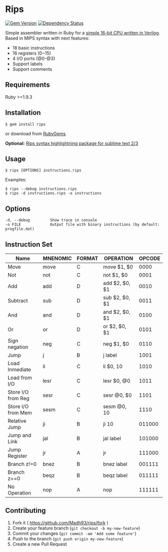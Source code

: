 # Rips
[![Gem Version](https://badge.fury.io/rb/rips.svg)](http://badge.fury.io/rb/rips)
[![Dependency Status](https://gemnasium.com/Madh93/rips.svg)](https://gemnasium.com/Madh93/rips)

Simple assembler written in Ruby for a [simple 16-bit CPU written in Verilog](https://github.com/Madh93/scpu/). Based in MIPS syntax with next features:

- 18 basic instructions
- 16 registers ($0-$15)
- 4 I/O ports (@0-@3)
- Support labels
- Support comments

## Requirements

Ruby >=1.9.3

## Installation

    $ gem install rips
    
or download from [RubyGems](https://rubygems.org/gems/rips).

**Optional:** [Rips syntax highlightning package for sublime text 2/3](https://github.com/Madh93/rips-syntax/)

## Usage

    $ rips [OPTIONS] instructions.rips
    
Examples:

    $ rips --debug instructions.rips
    $ rips -d instructions.rips -o instructions
    
## Options

    -d, --debug         Show trace in console
    -o FILE             Output file with binary instructions (by default: progfile.dat)  
    
## Instruction Set

| Name               | MNENOMIC | FORMAT | OPERATION      | OPCODE |
|--------------------|----------|--------|----------------|--------|
| Move               | move     | C      | move $1, $0    | 0000   |
| Not                | not      | C      | not $1, $0     | 0001   |
| Add                | add      | D      | add $2, $0, $1 | 0010   |
| Subtract           | sub      | D      | sub $2, $0, $1 | 0011   |
| And                | and      | D      | and $2, $0, $1 | 0100   |
| Or                 | or       | D      | or $2, $0, $1  | 0101   |
| Sign negation      | neg      | C      | neg $1, $0     | 0110   |
| Jump               | j        | B      | j label        | 1001   |
| Load Inmediate     | li       | C      | li $0, 10      | 1010   |
| Load from I/O      | lesr     | C      | lesr $0, @0    | 1011   |
| Store I/O from Reg | sesr     | C      | sesr @0, $0    | 1101   |
| Store I/O from Mem | sesm     | C      | sesm @0, 10    | 1110   |
| Relative Jump      | ji       | B      | ji 10          | 011000 |
| Jump and Link      | jal      | B      | jal label      | 101000 |
| Jump Register      | jr       | A      | jr             | 111000 |
| Branch z!=0        | bnez     | B      | bnez label     | 001111 |
| Branch z==0        | beqz     | B      | beqz label     | 011111 |
| No Operation       | nop      | A      | nop            | 111111 |

## Contributing

1. Fork it ( https://github.com/Madh93/rips/fork )
2. Create your feature branch (`git checkout -b my-new-feature`)
3. Commit your changes (`git commit -am 'Add some feature'`)
4. Push to the branch (`git push origin my-new-feature`)
5. Create a new Pull Request